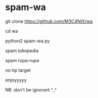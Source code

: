 # spam-wa

git clone https://github.com/M3C4NIX/wa

cd wa

python2 spam-wa.py

spam tokopedia

spam rupa-rupa

no hp target

enjoyyyyy

NB :don't be ignorant ^_^
